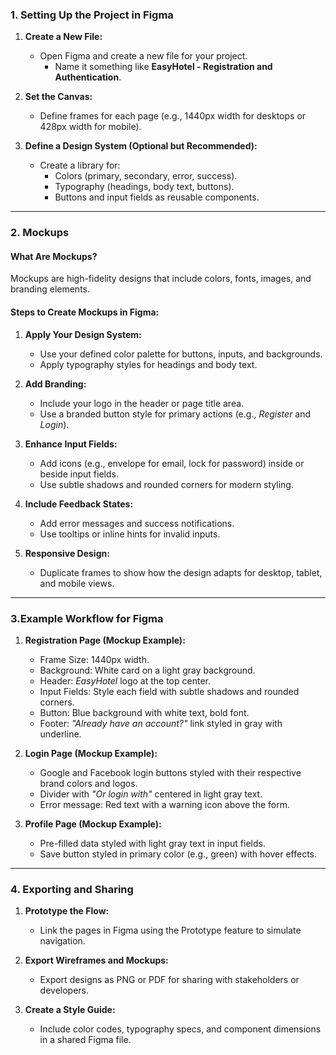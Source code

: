 ### **1. Setting Up the Project in Figma**

1. **Create a New File:**
    
    - Open Figma and create a new file for your project.
	    - Name it something like **EasyHotel - Registration and Authentication**.
2. **Set the Canvas:**
    
    - Define frames for each page (e.g., 1440px width for desktops or 428px width for mobile).
3. **Define a Design System (Optional but Recommended):**
    
    - Create a library for:
        - Colors (primary, secondary, error, success).
        - Typography (headings, body text, buttons).
        - Buttons and input fields as reusable components.

---

### **2. Mockups**

#### **What Are Mockups?**

Mockups are high-fidelity designs that include colors, fonts, images, and branding elements.

#### **Steps to Create Mockups in Figma:**

1. **Apply Your Design System:**
    
    - Use your defined color palette for buttons, inputs, and backgrounds.
    - Apply typography styles for headings and body text.
2. **Add Branding:**
    
    - Include your logo in the header or page title area.
    - Use a branded button style for primary actions (e.g., _Register_ and _Login_).
3. **Enhance Input Fields:**
    
    - Add icons (e.g., envelope for email, lock for password) inside or beside input fields.
    - Use subtle shadows and rounded corners for modern styling.
4. **Include Feedback States:**
    
    - Add error messages and success notifications.
    - Use tooltips or inline hints for invalid inputs.
5. **Responsive Design:**
    
    - Duplicate frames to show how the design adapts for desktop, tablet, and mobile views.

---

### **3.Example Workflow for Figma**

1. **Registration Page (Mockup Example):**
    
    - Frame Size: 1440px width.
    - Background: White card on a light gray background.
    - Header: _EasyHotel_ logo at the top center.
    - Input Fields: Style each field with subtle shadows and rounded corners.
    - Button: Blue background with white text, bold font.
    - Footer: _"Already have an account?"_ link styled in gray with underline.
2. **Login Page (Mockup Example):**
    
    - Google and Facebook login buttons styled with their respective brand colors and logos.
    - Divider with _"Or login with"_ centered in light gray text.
    - Error message: Red text with a warning icon above the form.
3. **Profile Page (Mockup Example):**
    
    - Pre-filled data styled with light gray text in input fields.
    - Save button styled in primary color (e.g., green) with hover effects.

---

### **4. Exporting and Sharing**

1. **Prototype the Flow:**
    
    - Link the pages in Figma using the Prototype feature to simulate navigation.
2. **Export Wireframes and Mockups:**
    
    - Export designs as PNG or PDF for sharing with stakeholders or developers.
3. **Create a Style Guide:**
    
    - Include color codes, typography specs, and component dimensions in a shared Figma file.